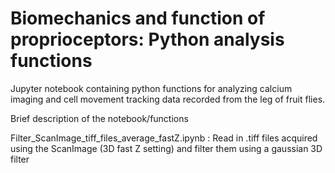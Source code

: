 # Biomechanics and function of proprioceptors: Python analysis functions

Jupyter notebook containing python functions for analyzing calcium imaging and cell movement tracking data recorded from the leg of fruit flies.

Brief description of the notebook/functions

Filter_ScanImage_tiff_files_average_fastZ.ipynb : Read in .tiff files acquired using the ScanImage (3D fast Z setting) and filter them using a gaussian 3D filter
